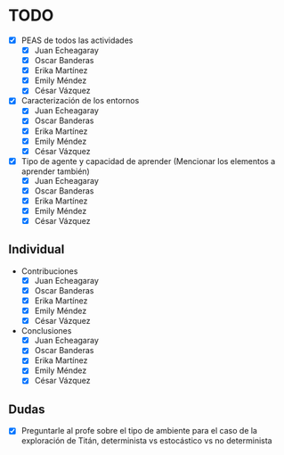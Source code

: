 # TODO

- [x] PEAS de todos las actividades
  - [x] Juan Echeagaray
  - [x] Oscar Banderas
  - [x] Erika Martínez
  - [x] Emily Méndez
  - [x] César Vázquez
- [x] Caracterización de los entornos
  - [x] Juan Echeagaray
  - [x] Oscar Banderas
  - [x] Erika Martínez
  - [x] Emily Méndez
  - [x] César Vázquez
- [x] Tipo de agente y capacidad de aprender (Mencionar los elementos a aprender también)
  - [x] Juan Echeagaray
  - [x] Oscar Banderas
  - [x] Erika Martínez
  - [x] Emily Méndez
  - [x] César Vázquez

## Individual

- Contribuciones
  - [x] Juan Echeagaray
  - [x] Oscar Banderas
  - [x] Erika Martínez
  - [x] Emily Méndez
  - [x] César Vázquez
- Conclusiones
  - [x] Juan Echeagaray
  - [x] Oscar Banderas
  - [x] Erika Martínez
  - [x] Emily Méndez
  - [x] César Vázquez

## Dudas

- [x] Preguntarle al profe sobre el tipo de ambiente para el caso de la exploración de Titán, determinista vs estocástico vs no determinista
